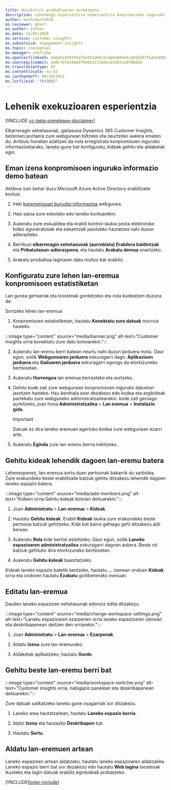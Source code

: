 ```yaml
---
title: Quickstart produktuaren aurkezpena
description: Lehenengo esperientzia esperientzia konpromisoen inguruko gaitasuna konfiguratzeko.
author: mochimochi016
ms.reviewer: mhart
ms.author: jefhar
ms.date: 11/05/2020
ms.service: customer-insights
ms.subservice: engagement-insights
ms.topic: conceptual
ms.manager: shellyha
ms.openlocfilehash: eebe51d343f6afbed52a66c52ab6a60eb5cd410367fb2e4409eb8679f357c91e
ms.sourcegitcommit: aa0cfbf6240a9f560e3131bdec63e051a8786dd4
ms.translationtype: HT
ms.contentlocale: eu-ES
ms.lasthandoff: 08/10/2021
ms.locfileid: "7033892"
---
```

# <a name="first-run-experience"></a>Lehenik exekuzioaren esperientzia

[!INCLUDE [cc-beta-prerelease-disclaimer](includes/cc-beta-prerelease-disclaimer.md)]

Elkarreragin xehetasunak, gaitasuna Dynamics 365 Customer Insights, bezeroen portaera zure webgunean biltzeko eta neurtzeko aukera ematen du. Artikulu honetan azaltzen da nola erregistratu konpromisoen inguruko informazioetarako, laneko gune bat konfiguratu, kideak gehitu eta aldaketak egin.

## <a name="sign-up-for-a-demo-of-engagement-insights"></a>Eman izena konpromisoen inguruko informazio demo batean

Aktiboa izan behar duzu Microsoft Azure Active Directory erabiltzaile kontua. 

1. Ireki [konpromisoari buruzko informazioa](https://pi.dynamics.com/) webgunea. 

1. Hasi saioa zure eskolako edo laneko kontuarekin.

1. Aukeratu zure eskualdea eta erabili kontrol-laukia posta elektroniko bidez eguneratzeak eta eskaintzak jasotzeko hautatzea nahi duzun adierazteko.

1. Berrikusi **elkarreragin xehetasunak (aurrebista) Erabilera baldintzak** eta **Pribatutasun-adierazpena**, eta hautatu **Arakatu demoa** onartzeko.

1. Arakatu produktua laginaren datu multzo bat erabiliz. 

## <a name="set-up-your-first-workspace-in-engagement-insights"></a>Konfiguratu zure lehen lan-eremua konpromisoen estatistiketan

Lan gunea gertaerak eta txostenak gordetzeko eta nola kudeatzen duzuna da.

Sortzeko lehen lan-eremua

1. Konpromisoen estatistiketan, hautatu **Konektatu zure datuak** morroia hasteko. 

:::image type="content" source="media/banner.png" alt-text="Customer Insights orria konektatu zure datu botoiarekin.":::

2. Aukeratu lan-eremu berri batean neurtu nahi duzun jarduera mota. Gaur egun, soilik **Webgunearen jarduera** eskuragarri dago. **Aplikazioen jarduera** eta **Gailuaren jarduera** eskuragarri egongo da etorkizuneko bertsioetan.

1. Aukeratu **Hurrengoa** lan eremua berresteko eta sortzeko.

1. Gehitu kode zati zure webgunean konpromisoen inguruko datuetan jasotzen hasteko. Hau berehala ezar dezakezu edo kodea eta argibideak partekatu zure webguneko administratzailearekin. kode zati geroago aurkitzeko, joan hona **Administratzailea** > **Lan eremua** > **Instalazio gida**.

   > [!IMPORTANT]
   > Datuak ez dira laneko eremuan agertuko kodea zure webgunean ezarri arte.

1. Aukeratu **Eginda** zure lan-eremu berria irekitzeko. 

## <a name="add-members-to-an-existing-workspace"></a>Gehitu kideak lehendik dagoen lan-eremu batera

Lehenespenez, lan-eremua sortu duen pertsonak bakarrik du sarbidea. Zure erakundeko beste erabiltzaile batzuk gehitu ditzakezu lehendik dagoen laneko espazio batera.

:::image type="content" source="media/add-members.png" alt-text="Kideen orria Gehitu kideak botoian deituarekin.":::

1. Joan **Administratu** > **Lan-eremua** > **Kideak**.

2. Hautatu **Gehitu kideak**. Erabili **Kideak** laukia zure erakundeko beste pertsona batzuk gehitzeko. Kide bat baino gehiago gehi ditzakezu aldi berean.

3. Aukeratu **Rola** kide berriei esleitzeko. Gaur egun, soilik **Laneko espazioaren administratzailea** eskuragarri dagoen aukera. Beste rol batzuk gehituko dira etorkizuneko bertsioetan.

4. Aukeratu **Gehitu kideak** baieztatzeko.

Kideak laneko espazio batetik kentzeko, hautatu **...** izenean ondoan **Kideak** orria eta ondoren hautatu **Ezabatu** goitibeherako menuan.

## <a name="edit-a-workspace"></a>Editatu lan-eremua

Dauden laneko espazioen xehetasunak edonoiz edita ditzakezu.

:::image type="content" source="media/change-workspace-settings.png" alt-text="Laneko espazioaren ezarpenen orria laneko espazioaren izenean eta deskribapenean deitzen den orriarekin.":::

1. Joan **Administratu** > **Lan-eremua** > **Ezarpenak**.

1. Aldatu **Izena** zure lan-eremurako.

1. Aldaketak aplikatzeko, hautatu **Gorde**.

## <a name="add-another-new-workspace"></a>Gehitu beste lan-eremu berri bat

:::image type="content" source="media/workspace-switcher.png" alt-text="Customer insights orria, nabigazio panelean eta deskribapenean deituarekin.":::

Zure datuak sailkatzeko laneko gune osagarriak sor ditzakezu.

1. Laneko area hautatzailean, hautatu **Laneko espazio berria**.

1. Idatzi **Izena** eta hautazko **Deskribapen** bat.

1. Hautatu **Sortu**.

## <a name="switch-between-workspaces"></a>Aldatu lan-eremuen artean

Laneko espazioen artean aldatzeko, hautatu laneko espazioaren aldatzailea. Laneko espazio berri bat sor dezakezu edo hautatu **Web lagina** txostenak ikusteko eta lagin-datuak erabiliz eginbideak probatzeko. 



[!INCLUDE[footer-include](../includes/footer-banner.md)]